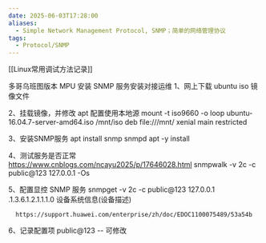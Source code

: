 ```yaml
---
date: 2025-06-03T17:28:00
aliases:
  - Simple Network Management Protocol, SNMP；简单的网络管理协议
tags:
  - Protocol/SNMP
---
```

[[Linux常用调试方法记录]]


多哥乌班图版本 MPU 安装 SNMP 服务安装对接运维
   1、网上下载 ubuntu iso 镜像文件
   
   2、挂载镜像，并修改 apt 配置使用本地源
      mount -t iso9660 -o loop ubuntu-16.04.7-server-amd64.iso /mnt/iso
      deb file:///mnt/ xenial main restricted
	  
   3、安装SNMP服务
      apt install snmp snmpd
      apt -y install
	  
   4、测试服务是否正常  https://www.cnblogs.com/ncayu2025/p/17646028.html 
      snmpwalk -v 2c -c public@123 127.0.0.1 -Os
   
   5、配置显控 SNMP 服务
      snmpget -v 2c -c public@123 127.0.0.1 .1.3.6.1.2.1.1.1.0  设备系统信息(设备描述)
   
      https://support.huawei.com/enterprise/zh/doc/EDOC1100075489/53a54b

   6、记录配置项
	   public@123  -- 可修改